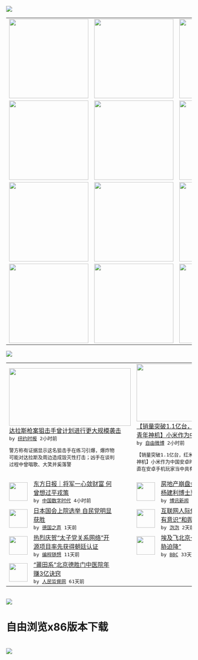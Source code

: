 

<a href="https://github.com/greatfire/z/raw/master/FreeBrowser.apk"><img src="https://raw.githubusercontent.com/greatfire/wiki/master/x/header.png" /></a><table><tr><td width="262" align="center" valign="center"><a href="https://github.com/greatfire/wiki/wiki/nyt" title="纽约时报中文网 国际纵览"><img src="https://raw.githubusercontent.com/greatfire/wiki/master/x/nyt_flag.png" width="215"/></a></td><td width="262" align="center" valign="center"><a href="https://github.com/greatfire/wiki/wiki/dw" title=""><img src="https://raw.githubusercontent.com/greatfire/wiki/master/x/dw_flag.png" width="215"/></a></td><td width="262" align="center" valign="center"><a href="https://github.com/greatfire/wiki/wiki/rmjd" title=""><img src="https://raw.githubusercontent.com/greatfire/wiki/master/x/rmjd_flag.png" width="215"/></a></td></tr><tr><td width="262" align="center" valign="center"><a href="https://github.com/paopaonetizen/website" title="泡泡 - 未经审查的互联网信息"><img src="https://raw.githubusercontent.com/greatfire/wiki/master/x/pp_flag.png" width="215"/></a></td><td width="262" align="center" valign="center"><a href="https://github.com/getlantern/mirror" title="以及自由微博和GreatFire.org官方中文论坛"><img src="https://raw.githubusercontent.com/greatfire/wiki/master/x/lantern_flag.png" width="215"/></a></td><td width="262" align="center" valign="center"><a href="https://github.com/cdtmirrors/m/" title=""><img src="https://raw.githubusercontent.com/greatfire/wiki/master/x/cdt_flag.png" width="215"/></a></td></tr><tr><td width="262" align="center" valign="center"><a href="https://github.com/program-think/blog" title="编程随想的博客"><img src="https://raw.githubusercontent.com/greatfire/wiki/master/x/pt_flag.png" width="215"/></a></td><td width="262" align="center" valign="center"><a href="https://github.com/greatfire/wiki/wiki/bbc" title=""><img src="https://raw.githubusercontent.com/greatfire/wiki/master/x/bbc_flag.png" width="215"/></a></td><td width="262" align="center" valign="center"><a href="https://github.com/freeweibo/s" title="自由微博 - 匿名和不受屏蔽的新浪微博搜索"><img src="https://raw.githubusercontent.com/greatfire/wiki/master/x/fw_flag.png" width="215"/></a></td></tr><tr><td width="262" align="center" valign="center"><a href="https://github.com/greatfire/wiki/wiki/google" title=""><img src="https://raw.githubusercontent.com/greatfire/wiki/master/x/google_flag.png" width="215"/></a></td><td width="262" align="center" valign="center"><a href="https://github.com/bxnews/boxun" title=""><img src="https://raw.githubusercontent.com/greatfire/wiki/master/x/bx_flag.png" width="215"/></a></td><td width="262" align="center" valign="center"><a href="https://github.com/greatfire/wiki/wiki/open-source" title="欢迎访问GreatFire.org开发者项目网站"><img src="https://raw.githubusercontent.com/greatfire/wiki/master/x/open-source_flag.png" width="215"/></a></td></tr></table><img src="https://raw.githubusercontent.com/greatfire/wiki/master/x/newsfeed text.png" /><table cols="4"><tr><td colspan="2" width="380"><a href="https://d7odklm2qes9e.cloudfront.net/international/20160711/dallas-shooting-micah-johnson-police/"><img src="https://static01.nyt.com/images/2016/07/11/us/11dallas-web1/11dallas-web1-articleLarge.jpg" width="330" height="156"/></a></br><a href="https://d7odklm2qes9e.cloudfront.net/international/20160711/dallas-shooting-micah-johnson-police/">达拉斯枪案狙击手曾计划进行更大规模袭击</a></br><kbd> by <a href="http://m.cn.nytimes.com/">纽约时报</a> 2小时前 </kbd></br><pre>警方称有证据显示这名狙击手在练习引爆，爆炸物<br/>可能对达拉斯及周边造成毁灭性打击；凶手在谈判<br/>过程中曾唱歌、大笑并奚落警</pre></td><td colspan="2" width="380"><a href="https://freeweibo.com/weibo/3995996063531789"><img src="http://ww2.sinaimg.cn/large/6cd6d028jw1f5pqx519yij20go07adg6.jpg" width="330" height="156"/></a></br><a href="https://freeweibo.com/weibo/3995996063531789">【销量突破1.1亿台，红米手机销量曝光：<br/>青年神机】小米作为中…</a></br><kbd> by <a href="https://freeweibo.com/">自由微博</a> 2小时前 </kbd></br><pre>【销量突破1.1亿台，红米手机销量曝光：青年<br/>神机】小米作为中国安卓时代性价比级手机厂商一<br/>直在安卓手机玩家当中具有不</pre></td></tr><tr><td><img src="https://raw.githubusercontent.com/greatfire/wiki/master/x/cdt_logo.png" width="50" height="50"/></td><td width="280"><a href="http://feedproxy.google.com/~r/chinadigitaltimes/OEcc/~3/R40DHh_RPBc/">东方日报｜将军一心敛财富 何<br/>曾想过平戎策</a></br><kbd> by <a href="http://chinadigitaltimes.net/chinese/">中国数字时代</a> 4小时前 </kbd></td><td><img src="https://raw.githubusercontent.com/greatfire/wiki/master/x/bx_logo.png" width="50" height="50"/></td><td width="280"><a href="http://www.boxun.com/news/gb/china/2016/07/201607110139.shtml">房地产崩盘会引发中国经济崩？<br/>杨建利博士夏明教授如是说</a></br><kbd> by <a href="http://www.boxun.com">博讯新闻</a> 5小时前 </kbd></td></tr><tr><td><img src="http://www.dw.com/image/0,,19391215_302,00.jpg" width="50" height="50"/></td><td width="280"><a href="http://dw.com/p/1JMaa?maca=chi-GK-text-greatfire-all-chinese-15625-xml-mrss">日本国会上院选举 自民党明显<br/>获胜</a></br><kbd> by <a href="http://dw.de">德国之声</a> 1天前 </kbd></td><td><img src="https://pao-pao.net/sites/pao-pao.net/files/styles/large/public/tu_1_42.jpg?itok=2_Sj8IzN" width="50" height="50"/></td><td width="280"><a href="https://pao-pao.net/article/717">互联网人际传播：足以提效的“<br/>有意识”和舆论场复杂的...</a></br><kbd> by <a href="https://pao-pao.net">泡泡</a> 2天前 </kbd></td></tr><tr><td><img src="https://raw.githubusercontent.com/greatfire/wiki/master/x/pt_logo.png" width="50" height="50"/></td><td width="280"><a href="http://feedproxy.google.com/~r/programthink/~3/-EmAkH3jRnY/github-take-down-zhao-repository.html">热烈庆贺“太子党关系网络”开<br/>源项目率先获得朝廷认证</a></br><kbd> by <a href="http://program-think.blogspot.com">编程随想</a> 11天前 </kbd></td><td><img src="http://a.files.bbci.co.uk/worldservice/live/assets/images/2016/05/19/160519172724_egypt_air_plane_144x81__nocredit.jpg" width="50" height="50"/></td><td width="280"><a href="http://www.bbc.com/zhongwen/simp/world/2016/06/160608_egypt_china_flight_uzbekistan">埃及飞北京一架客机“因炸弹威<br/>胁迫降”</a></br><kbd> by <a href="http://www.bbc.co.uk/zhongwen/simp">BBC</a> 33天前 </kbd></td></tr><tr><td><img src="http://www.rmjdw.com/uploads/160510/3-1605102102421C.jpg" width="50" height="50"/></td><td width="280"><a href="http://www.rmjdw.com//tebiebaodao/20160510/15526.html">“莆田系”北京德胜门中医院年<br/>赚3亿诀窍 </a></br><kbd> by <a href="http://www.rmjdw.com/">人民监督网</a> 61天前 </kbd></td></table></br><a href="https://github.com/greatfire/z/raw/master/FreeBrowser.apk"><img src="https://raw.githubusercontent.com/greatfire/wiki/master/x/download app.png" /></a><h1>自由浏览x86版本下载<h1><a href="https://github.com/greatfire/z/raw/master/FreeBrowser-x86.apk"><img src="https://raw.githubusercontent.com/greatfire/images/master/fb86.qr.png" /></a>